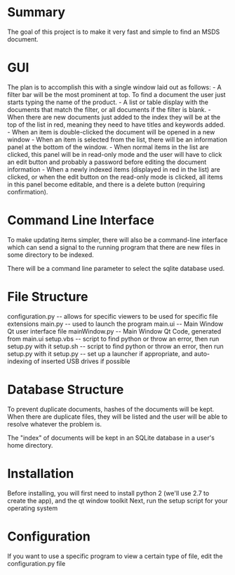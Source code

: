 Summary
=======
The goal of this project is to make it very fast and simple to find an MSDS document.

GUI
=======
The plan is to accomplish this with a single window laid out as follows:
    - A filter bar will be the most prominent at top.  To find a document the user just starts typing the name of the product.
    - A list or table display with the documents that match the filter, or all documents if the filter is blank.
        - When there are new documents just added to the index they will be at the top of the list in red, meaning they need to have titles and keywords added.
        - When an item is double-clicked the document will be opened in a new window
    - When an item is selected from the list, there will be an information panel at the bottom of the window.
        - When normal items in the list are clicked, this panel will be in read-only mode and the user will have to click an edit button and probably a password before editing the document information
        - When a newly indexed items (displayed in red in the list) are clicked, or when the edit button on the read-only mode is clicked, all items in this panel become editable, and there is a delete button (requiring confirmation).

Command Line Interface
======================
To make updating items simpler, there will also be a command-line interface which can send a signal to the running program that there are new files in some directory to be indexed.

There will be a command line parameter to select the sqlite database used.

File Structure
==============
configuration.py -- allows for specific viewers to be used for specific file extensions
main.py -- used to launch the program
main.ui -- Main Window Qt user interface file
mainWindow.py -- Main Window Qt Code, generated from main.ui
setup.vbs -- script to find python or throw an error, then run setup.py with it
setup.sh -- script to find python or throw an error, then run setup.py with it
setup.py -- set up a launcher if appropriate, and auto-indexing of inserted USB drives if possible

Database Structure
==================
To prevent duplicate documents, hashes of the documents will be kept.  When there are duplicate files, they will be listed and the user will be able to resolve whatever the problem is.

The "index" of documents will be kept in an SQLite database in a user's home directory.

Installation
============
Before installing, you will first need to install python 2 (we'll use 2.7 to create the app), and the qt window toolkit
Next, run the setup script for your operating system

Configuration
=============
If you want to use a specific program to view a certain type of file, edit the configuration.py file


